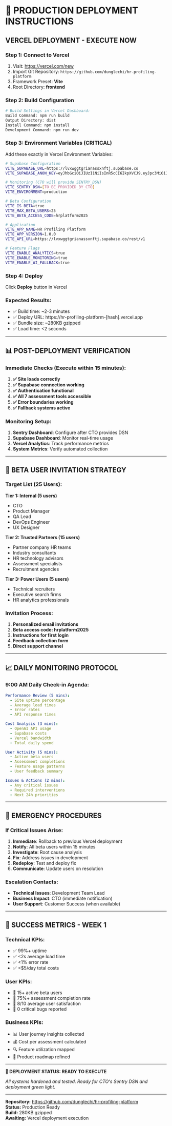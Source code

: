 # 🚀 **PRODUCTION DEPLOYMENT INSTRUCTIONS**

## **VERCEL DEPLOYMENT - EXECUTE NOW**

### **Step 1: Connect to Vercel**
1. Visit: https://vercel.com/new
2. Import Git Repository: `https://github.com/dunglechi/hr-profiling-platform`
3. Framework Preset: **Vite**
4. Root Directory: **frontend**

### **Step 2: Build Configuration**
```bash
# Build Settings in Vercel Dashboard:
Build Command: npm run build
Output Directory: dist
Install Command: npm install
Development Command: npm run dev
```

### **Step 3: Environment Variables (CRITICAL)**
Add these exactly in Vercel Environment Variables:

```bash
# Supabase Configuration
VITE_SUPABASE_URL=https://lvxwggtgrianassxnftj.supabase.co
VITE_SUPABASE_ANON_KEY=eyJhbGciOiJIUzI1NiIsInR5cCI6IkpXVCJ9.eyJpc3MiOiJzdXBhYmFzZSIsInJlZiI6Imx2eHdnZ3RncmlhbmFzc3huZnRqIiwicm9sZSI6ImFub24iLCJpYXQiOjE3NjA0MDY3NDAsImV4cCI6MjA3NTk4Mjc0MH0.qFi6h-HJCz7tUY9Gi6LUbva_ll_hX41kKJSyJTgiN5A

# Monitoring (CTO will provide SENTRY_DSN)
VITE_SENTRY_DSN=[TO_BE_PROVIDED_BY_CTO]
VITE_ENVIRONMENT=production

# Beta Configuration
VITE_IS_BETA=true
VITE_MAX_BETA_USERS=25
VITE_BETA_ACCESS_CODE=hrplatform2025

# Application
VITE_APP_NAME=HR Profiling Platform
VITE_APP_VERSION=1.0.0
VITE_API_URL=https://lvxwggtgrianassxnftj.supabase.co/rest/v1

# Feature Flags
VITE_ENABLE_ANALYTICS=true
VITE_ENABLE_MONITORING=true
VITE_ENABLE_AI_FALLBACK=true
```

### **Step 4: Deploy**
Click **Deploy** button in Vercel

### **Expected Results:**
- ✅ Build time: ~2-3 minutes
- ✅ Deploy URL: https://hr-profiling-platform-[hash].vercel.app
- ✅ Bundle size: ~280KB gzipped
- ✅ Load time: <2 seconds

---

## 📊 **POST-DEPLOYMENT VERIFICATION**

### **Immediate Checks (Execute within 15 minutes):**
1. **✅ Site loads correctly**
2. **✅ Supabase connection working**
3. **✅ Authentication functional**
4. **✅ All 7 assessment tools accessible**
5. **✅ Error boundaries working**
6. **✅ Fallback systems active**

### **Monitoring Setup:**
1. **Sentry Dashboard**: Configure after CTO provides DSN
2. **Supabase Dashboard**: Monitor real-time usage
3. **Vercel Analytics**: Track performance metrics
4. **System Metrics**: Verify automated collection

---

## 👥 **BETA USER INVITATION STRATEGY**

### **Target List (25 Users):**

**Tier 1: Internal (5 users)**
- CTO
- Product Manager  
- QA Lead
- DevOps Engineer
- UX Designer

**Tier 2: Trusted Partners (15 users)**
- Partner company HR teams
- Industry consultants
- HR technology advisors
- Assessment specialists
- Recruitment agencies

**Tier 3: Power Users (5 users)**
- Technical recruiters
- Executive search firms
- HR analytics professionals

### **Invitation Process:**
1. **Personalized email invitations**
2. **Beta access code: hrplatform2025**
3. **Instructions for first login**
4. **Feedback collection form**
5. **Direct support channel**

---

## 📈 **DAILY MONITORING PROTOCOL**

### **9:00 AM Daily Check-in Agenda:**
```yaml
Performance Review (5 mins):
  - Site uptime percentage
  - Average load times
  - Error rates
  - API response times

Cost Analysis (3 mins):
  - OpenAI API usage
  - Supabase costs
  - Vercel bandwidth
  - Total daily spend

User Activity (5 mins):
  - Active beta users
  - Assessment completions
  - Feature usage patterns
  - User feedback summary

Issues & Actions (2 mins):
  - Any critical issues
  - Required interventions
  - Next 24h priorities
```

---

## 🚨 **EMERGENCY PROCEDURES**

### **If Critical Issues Arise:**
1. **Immediate**: Rollback to previous Vercel deployment
2. **Notify**: All beta users within 15 minutes
3. **Investigate**: Root cause analysis
4. **Fix**: Address issues in development
5. **Redeploy**: Test and deploy fix
6. **Communicate**: Update users on resolution

### **Escalation Contacts:**
- **Technical Issues**: Development Team Lead
- **Business Impact**: CTO (immediate notification)
- **User Support**: Customer Success (when available)

---

## 🎯 **SUCCESS METRICS - WEEK 1**

### **Technical KPIs:**
- ✅ 99%+ uptime
- ✅ <2s average load time  
- ✅ <1% error rate
- ✅ <$5/day total costs

### **User KPIs:**
- 🎯 15+ active beta users
- 🎯 75%+ assessment completion rate
- 🎯 8/10 average user satisfaction
- 🎯 0 critical bugs reported

### **Business KPIs:**
- 📊 User journey insights collected
- 💰 Cost per assessment calculated
- 🔍 Feature utilization mapped
- 📝 Product roadmap refined

---

**🚀 DEPLOYMENT STATUS: READY TO EXECUTE**

*All systems hardened and tested. Ready for CTO's Sentry DSN and deployment green light.*

---

**Repository:** https://github.com/dunglechi/hr-profiling-platform  
**Status:** Production Ready  
**Build:** 280KB gzipped  
**Awaiting:** Vercel deployment execution